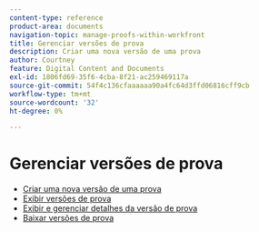 ```yaml
---
content-type: reference
product-area: documents
navigation-topic: manage-proofs-within-workfront
title: Gerenciar versões de prova
description: Criar uma nova versão de uma prova
author: Courtney
feature: Digital Content and Documents
exl-id: 1806fd69-35f6-4cba-8f21-ac259469117a
source-git-commit: 54f4c136cfaaaaaa90a4fc64d3ffd06816cff9cb
workflow-type: tm+mt
source-wordcount: '32'
ht-degree: 0%

---
```


# Gerenciar versões de prova

* [Criar uma nova versão de uma prova](../../../../review-and-approve-work/proofing/managing-proofs-within-workfront/create-new-proof-version.md)
* [Exibir versões de prova](../../../../review-and-approve-work/proofing/managing-proofs-within-workfront/manage-proof-versions/view-proof-versions.md)
* [Exibir e gerenciar detalhes da versão de prova](../../../../review-and-approve-work/proofing/managing-proofs-within-workfront/manage-proof-versions/view-version-details.md)
* [Baixar versões de prova](../../../../review-and-approve-work/proofing/managing-proofs-within-workfront/manage-proof-versions/download-versions.md)

